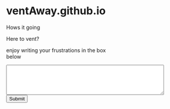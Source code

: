 # ventAway.github.io

<div style="background-image:url(![image](https://github.com/user-attachments/assets/1f06ad15-02bf-4d6b-b6a7-afd4cb6bffe2);width:300px;height:200px;"



<p><a style="text-decoration:none;" >Hows it going</a></p>
<p><a style="text-decoration:none;" >Here to vent?</a></p>
<p><a style="text-decoration:none;" >enjoy writing your frustrations in the box below</a></p>

<textarea name="myTextBox" cols="50" rows="5">

</textarea>
<br />
<input type="submit" />

